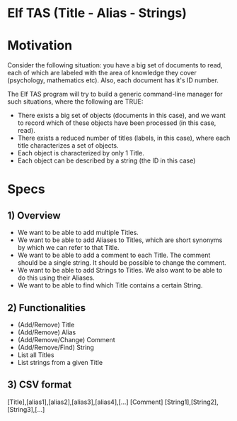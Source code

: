 # Elf TAS (Title - Alias - Strings)

# Motivation
<p>Consider the following situation: you have a big set of documents to read, each of which are labeled with the area of knowledge they cover (psychology, mathematics etc). Also, each document has it's ID number.</p>
<p>The Elf TAS program will try to build a generic command-line manager for such situations, where the following are TRUE:</p>
<ul>
<li>There exists a big set of objects (documents in this case), and we want to record which of these objects have been processed (in this case, read).</li>
<li>There exists a reduced number of titles (labels, in this case), where each title characterizes a set of objects.</li>
<li>Each object is characterized by only 1 Title.</li>
<li>Each object can be described by a string (the ID in this case)</li>
</ul>

# Specs

## 1) Overview
<ul>
<li>We want to be able to add multiple Titles.</li>
<li>We want to be able to add Aliases to Titles, which are short synonyms by which we can refer to that Title.</li>
<li>We want to be able to add a comment to each Title. The comment should be a single string. It should be possible to change the comment.</li>
<li>We want to be able to add Strings to Titles. We also want to be able to do this using their Aliases.</li>
<li>We want to be able to find which Title contains a certain String.</li>
</ul>

## 2) Functionalities
<ul>
<li>(Add/Remove) Title</li>
<li>(Add/Remove) Alias</li>
<li>(Add/Remove/Change) Comment</li>
<li>(Add/Remove/Find) String</li>
<li>List all Titles</li>
<li>List strings from a given Title</li>
</ul>

## 3) CSV format
[Title],[alias1],[alias2],[alias3],[alias4],[...]
[Comment]
[String1],[String2],[String3],[...]
